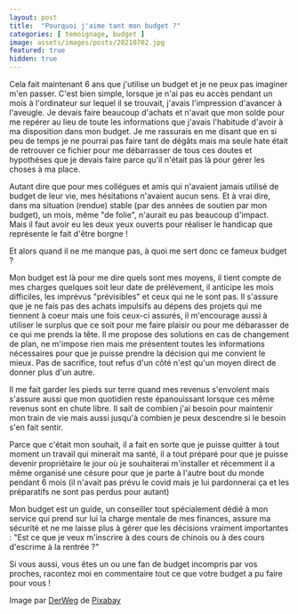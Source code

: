 ```yaml
---
layout: post
title:  "Pourquoi j'aime tant mon budget ?"
categories: [ temoignage, budget ]
image: assets/images/posts/20210702.jpg
featured: true
hidden: true
---
```


Cela fait maintenant 6 ans que j'utilise un budget et je ne peux pas imaginer m'en passer. C'est bien simple, lorsque je n'ai pas eu accès pendant un mois à l'ordinateur sur lequel il se trouvait, j'avais l'impression d'avancer à l'aveugle. Je devais faire beaucoup d'achats et n'avait que mon solde pour me repérer au lieu de toute les informations que j'avais l'habitude d'avoir à ma disposition dans mon budget. Je me rassurais en me disant que en si peu de temps je ne pourrai pas faire tant de dégâts mais ma seule hate était de retrouver ce fichier pour me débarrasser de tous ces doutes et hypothéses que je devais faire parce qu'il n'était pas là pour gérer les choses à ma place.

Autant dire que pour mes collégues et amis qui n'avaient jamais utilisé de budget de leur vie, mes hésitations n'avaient aucun sens. Et à vrai dire, dans ma situation (rendue) stable (par des années de soutien par mon budget), un mois, même "de folie", n'aurait eu pas beaucoup d'impact.  
Mais il faut avoir eu les deux yeux ouverts pour réaliser le handicap que représente le fait d'être borgne ! 

Et alors quand il ne me manque pas, à quoi me sert donc ce fameux budget ? 

Mon budget est là pour me dire quels sont mes moyens, il tient compte de mes charges quelques soit leur date de prélévement, il anticipe les mois difficiles, les imprévus "prévisibles" et ceux qui ne le sont pas. 
Il s'assure que je ne fais pas des achats impulsifs au dépens des projets qui me tiennent à coeur mais une fois ceux-ci assurés, il m'encourage aussi à utiliser le surplus que ce soit pour me faire plaisir ou pour me débarasser de ce qui me prends la tête.
Il me propose des solutions en cas de changement de plan, ne m'impose rien mais me présentent toutes les informations nécessaires pour que je puisse prendre la décision qui me convient le mieux. Pas de sacrifice, tout refus d'un côté n'est qu'un moyen direct de donner plus d'un autre.

Il me fait garder les pieds sur terre quand mes revenus s'envolent mais s'assure aussi que mon quotidien reste épanouissant lorsque ces même revenus sont en chute libre.
Il sait de combien j'ai besoin pour maintenir mon train de vie mais aussi jusqu'à combien je peux descendre si le besoin s'en fait sentir.

Parce que c'était mon souhait, il a fait en sorte que je puisse quitter à tout moment un travail qui minerait ma santé, il a tout préparé pour que je puisse devenir propriétaire le jour où je souhaiterai m'installer et récemment il a même organisé une césure pour que je parte à l'autre bout du monde pendant 6 mois (il n'avait pas prévu le covid mais je lui pardonnerai ça et les préparatifs ne sont pas perdus pour autant) 

Mon budget est un guide, un conseiller tout spécialement dédié à mon service qui prend sur lui la charge mentale de mes finances, assure ma sécurité et ne me laisse plus à gérer que les décisions vraiment importantes : "Est ce que je veux m'inscrire à des cours de chinois ou à des cours d'escrime à la rentrée ?"


Si vous aussi, vous êtes un ou une fan de budget incompris par vos proches, racontez moi en commentaire tout ce que votre budget a pu faire pour vous !


Image par <a href="https://pixabay.com/fr/users/derweg-7520060/?utm_source=link-attribution&amp;utm_medium=referral&amp;utm_campaign=image&amp;utm_content=6320719">DerWeg</a> de <a href="https://pixabay.com/fr/?utm_source=link-attribution&amp;utm_medium=referral&amp;utm_campaign=image&amp;utm_content=6320719">Pixabay</a>
